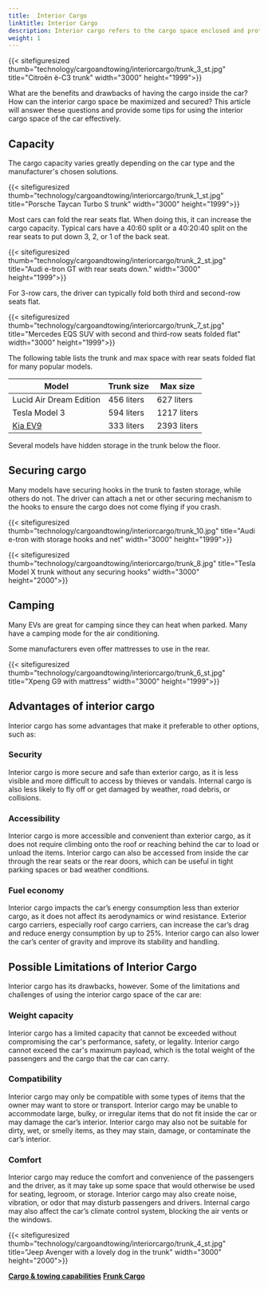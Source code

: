 ```yaml
---
title:  Interior Cargo
linktitle: Interior Cargo
description: Interior cargo refers to the cargo space enclosed and protected by the car's body and windows. Internal cargo can vary depending on the model and the car's configuration.
weight: 1
---
```

<!-- markdownlint-disable MD033 -->

{{< sitefiguresized thumb="technology/cargoandtowing/interiorcargo/trunk_3_st.jpg" title="Citroën ë-C3 trunk" width="3000" height="1999">}}

What are the benefits and drawbacks of having the cargo inside the car? How can the interior cargo space be maximized and secured? This article will answer these questions and provide some tips for using the interior cargo space of the car effectively.

## Capacity

The cargo capacity varies greatly depending on the car type and the manufacturer's chosen solutions.

{{< sitefiguresized thumb="technology/cargoandtowing/interiorcargo/trunk_1_st.jpg" title="Porsche Taycan Turbo S trunk" width="3000" height="1999">}}

Most cars can fold the rear seats flat. When doing this, it can increase the cargo capacity. Typical cars have a 40:60 split or a 40:20:40 split on the rear seats to put down 3, 2, or 1 of the back seat.

{{< sitefiguresized thumb="technology/cargoandtowing/interiorcargo/trunk_2_st.jpg" title="Audi e-tron GT with rear seats down." width="3000" height="1999">}}

For 3-row cars, the driver can typically fold both third and second-row seats flat.

{{< sitefiguresized thumb="technology/cargoandtowing/interiorcargo/trunk_7_st.jpg" title="Mercedes EQS SUV with second and third-row seats folded flat" width="3000" height="1999">}}

The following table lists the trunk and max space with rear seats folded flat for many popular models.

<table class="table table-striped">
<thead>
    <tr>
        <th>Model</th>
        <th>Trunk size</th>
        <th>Max size</th>
    </tr>
</thead>
<tbody>
    <tr>
        <td>Lucid Air Dream Edition</td>
        <td>456 liters</td>
        <td>627 liters</td>
    </tr>
    <tr>
        <td>Tesla Model 3</td>
        <td>594 liters</td>
        <td>1217 liters</td>
    </tr>
    <tr>
        <td><a href="../../../models/kia/ev9/">Kia EV9</a></td>
        <td>333 liters</td>
        <td>2393 liters</td>
    </tr>
</tbody>
</table>

Several models have hidden storage in the trunk below the floor.

## Securing cargo

Many models have securing hooks in the trunk to fasten storage, while others do not. The driver can attach a net or other securing mechanism to the hooks to ensure the cargo does not come flying if you crash.

{{< sitefiguresized thumb="technology/cargoandtowing/interiorcargo/trunk_10.jpg" title="Audi e-tron with storage hooks and net" width="3000" height="1999">}}

{{< sitefiguresized thumb="technology/cargoandtowing/interiorcargo/trunk_8.jpg" title="Tesla Model X trunk without any securing hooks" width="3000" height="2000">}}


## Camping

Many EVs are great for camping since they can heat when parked. Many have a camping mode for the air conditioning.

Some manufacturers even offer mattresses to use in the rear.

{{< sitefiguresized thumb="technology/cargoandtowing/interiorcargo/trunk_6_st.jpg" title="Xpeng G9 with mattress" width="3000" height="1999">}}

## Advantages of interior cargo

Interior cargo has some advantages that make it preferable to other options, such as:

### Security

Interior cargo is more secure and safe than exterior cargo, as it is less visible and more difficult to access by thieves or vandals. Internal cargo is also less likely to fly off or get damaged by weather, road debris, or collisions.

### Accessibility

Interior cargo is more accessible and convenient than exterior cargo, as it does not require climbing onto the roof or reaching behind the car to load or unload the items. Interior cargo can also be accessed from inside the car through the rear seats or the rear doors, which can be useful in tight parking spaces or bad weather conditions.

### Fuel economy

Interior cargo impacts the car’s energy consumption less than exterior cargo, as it does not affect its aerodynamics or wind resistance. Exterior cargo carriers, especially roof cargo carriers, can increase the car’s drag and reduce energy consumption by up to 25%. Interior cargo can also lower the car’s center of gravity and improve its stability and handling.

## Possible Limitations of Interior Cargo

Interior cargo has its drawbacks, however. Some of the limitations and challenges of using the interior cargo space of the car are:

### Weight capacity

Interior cargo has a limited capacity that cannot be exceeded without compromising the car's performance, safety, or legality. Interior cargo cannot exceed the car's maximum payload, which is the total weight of the passengers and the cargo that the car can carry.

### Compatibility

Interior cargo may only be compatible with some types of items that the owner may want to store or transport. Interior cargo may be unable to accommodate large, bulky, or irregular items that do not fit inside the car or may damage the car’s interior. Interior cargo may also not be suitable for dirty, wet, or smelly items, as they may stain, damage, or contaminate the car’s interior.

### Comfort

Interior cargo may reduce the comfort and convenience of the passengers and the driver, as it may take up some space that would otherwise be used for seating, legroom, or storage. Interior cargo may also create noise, vibration, or odor that may disturb passengers and drivers. Internal cargo may also affect the car’s climate control system, blocking the air vents or the windows.

{{< sitefiguresized thumb="technology/cargoandtowing/interiorcargo/trunk_4_st.jpg" title="Jeep Avenger with a lovely dog in the trunk" width="3000" height="2000">}}

<div class="mt-3 mb-3">
    <a href="../" class="text-decoration-none text-black"><strong><i class="bi-arrow-left"></i> Cargo & towing capabilities</strong></a>
    <a href="../frunkcargo/" class="text-decoration-none text-black float-end"><strong>Frunk Cargo <i class="bi-arrow-right"></i></strong></a>
</div>